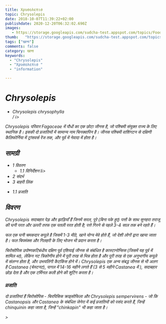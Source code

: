 ```yaml
---
title: Χρυσολεπισ 
topic: Chrysolepis
date: 2018-10-07T11:39:22+02:00
publishdate: 2020-12-20T06:32:02.690Z
images: 
   - https://storage.googleapis.com/sudcha-test.appspot.com/topics/Food/chrysolepis/1.jpeg
thumb:   "https://storage.googleapis.com/sudcha-test.appspot.com/topics/Food/chrysolepis/thumb.jpeg"
tags: ["खाना"]
comments: false
category: खाना
keywords: 
  - "Chrysolepis"
  - "Χρυσολεπισ "
  - "information"

---
```

<h1> <i> Chrysolepis </i> </h1> <p> </p> <ul> <li> <i> Chrysolepis chrysophylla </i> </li> <i> <chrysolepis sempervirens <> / i> </li> </ul> <p> <i> Chrysolepis </i> परिवार Fagaceae में पौधों का एक छोटा जीनस है, जो पश्चिमी संयुक्त राज्य के लिए स्थानिक है। इसकी दो प्रजातियों में सामान्य नाम चिनक्वापिन है। जीनस पश्चिमी वाशिंगटन से दक्षिणी कैलिफोर्निया में ट्रांसवर्स रेंज तक, और पूर्व में नेवादा में होता है। </p> <h2> सामग्री </h2> <ul> <li> 1 विवरण <ul> <li> 1.1 विनिर्देशन </> li> </ul> </li> <li> 2 संदर्भ </li> <li> 3 बाहरी लिंक </li> </ul> <ul> <li> 1.1 प्रजाति </li> </ul> <h2> विवरण </h2> <p> <i> Chrysolepis </i> सदाबहार पेड़ और झाड़ियाँ हैं जिनमें सरल, पूरे (बिना पके हुए) पत्तों के साथ सुनहरा तराजू की घनी परत और ऊपरी तरफ एक पतली परत होती है; पत्ते गिरने से पहले 3-4 साल तक बने रहते हैं। </p> <p> फल एक घनी चमकदार कपूले है जिसमें 1-3 मीठे, खाने योग्य मेवे होते हैं, जो देशी लोगों द्वारा खाया जाता है। फल चिपमंक्स और गिलहरी के लिए भोजन भी प्रदान करता है। </p> <p> <i> चिरोसोपिस </i> उपोष्णकटिबंधीय दक्षिण पूर्व एशियाई जीनस से संबंधित है <i> कास्टानोप्सिस </i> (जिसमें यह पूर्व में शामिल था), लेकिन नट त्रिकोणीय होने में पूरी तरह से भिन्न होता है और पूरी तरह से एक अनुभागीय कपूले में संलग्न होता है, और उभयलिंगी कैटकिंस होने में। <i> Chrysolepis </i> एक अन्य संबद्ध जीनस से भी अलग है <i> Castanea </i> (चेस्टनट), पागल में 14-16 महीने लगते हैं (3 से 5 महीने <i> Castanea </i> में ), सदाबहार छोड़ देता है और एक टर्मिनल कली होने की शूटिंग करता है। </p> <h3> प्रजाति </h3> <p> दो प्रजातियां हैं <i> चिरोसोपिस </i> - <i> चिरपिसिस क्राइसोफिला </i> और <i> Chrysolepis sempervirens </i> - जो कि <i> Castanopsis </i> और <i> Castanea </i> के संबंधित जेनेरा में कई प्रजातियों को पसंद करते हैं, जिन्हें chinquinin कहा जाता है, जिन्हें "chinkapin" भी कहा जाता है। </p> > 